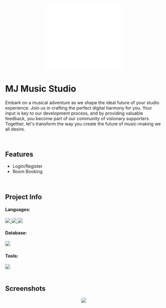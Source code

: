 <p align="center">
  <img src="https://github.com/kingkuys2123/MJMS/blob/main/files/assets/logo.png?raw=true" alt="Alt text" title="MJMS LOGO" width="250">
</p>


# MJ Music Studio
Embark on a musical adventure as we shape the ideal future of your studio experience. Join us in crafting the perfect digital
harmony for you. Your input is key to our development process, and by providing valuable feedback, you become part of
our community of visionary supporters. Together, let's transform the way you create the future of music-making we all desire.

<br>

## Features
- Login/Register
- Room Booking

<br>

## Project Info

#### Languages:

<a href="#languages">
    <img src="https://img.shields.io/badge/HTML5-E34F26?style=for-the-badge&logo=html5&logoColor=white" />
</a>
<a href="#languages">
    <img src="https://img.shields.io/badge/JavaScript-323330?style=for-the-badge&logo=javascript&logoColor=F7DF1E" />
</a>
<a href="#languages">
    <img src="https://img.shields.io/badge/PHP-777BB4?style=for-the-badge&logo=php&logoColor=white" />
</a>

#### Database:
<a href="#database">
    <img src="https://img.shields.io/badge/mysql-%2300f.svg?style=for-the-badge&logo=mysql&logoColor=white" />
</a>

#### Tools:

<a href="#tools">
    <img src="https://img.shields.io/badge/sublime_text-%23575757.svg?&style=for-the-badge&logo=sublime-text&logoColor=important" />
</a>

<br>
<br>

## Screenshots

<p align="center">
  <img src="https://i.imgur.com/fqmbh9K.png"/>
</p
